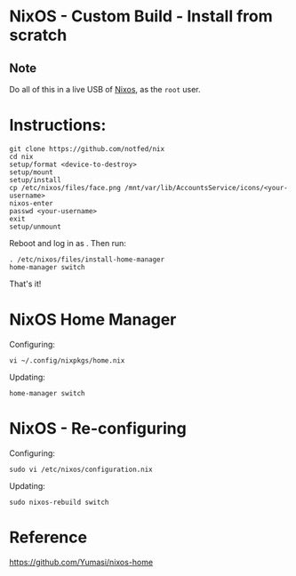 # NixOS - Custom Build - Install from scratch

## Note

Do all of this in a live USB of [Nixos](https://nixos.org/download.html), as the `root` user.

# Instructions:

```
git clone https://github.com/notfed/nix
cd nix
setup/format <device-to-destroy>
setup/mount
setup/install
cp /etc/nixos/files/face.png /mnt/var/lib/AccountsService/icons/<your-username>
nixos-enter
passwd <your-username>
exit
setup/unmount
```

Reboot and log in as <your-username>. Then run:

```
. /etc/nixos/files/install-home-manager
home-manager switch
```

That's it!

# NixOS Home Manager

Configuring:

```
vi ~/.config/nixpkgs/home.nix
```

Updating:

```
home-manager switch
```

# NixOS - Re-configuring

Configuring:

```
sudo vi /etc/nixos/configuration.nix 
```

Updating:

```
sudo nixos-rebuild switch
```

# Reference

https://github.com/Yumasi/nixos-home

